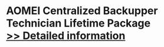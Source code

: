 # AOMEI Centralized Backupper Technician Lifetime Package<br />[>> Detailed information](https://secure.shareit.com/shareit/product.html?productid=300870571&affiliateid=200057808)